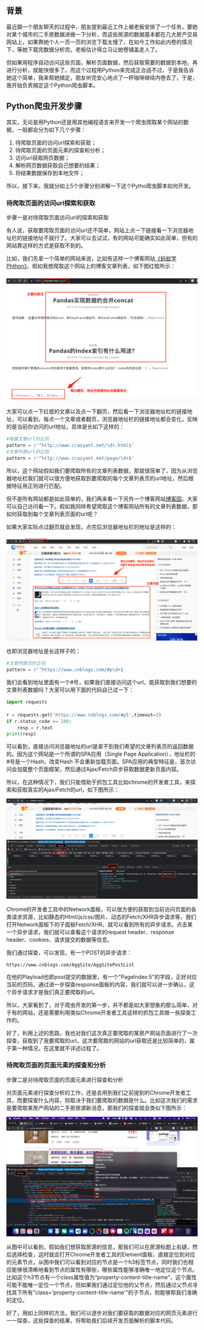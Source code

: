 ## **背景**
最近跟一个朋友聊天的过程中，朋友提到最近工作上被老板安排了一个任务，要她对某个城市的二手房数据进做一下分析，而这些房源的数据基本都在几大房产交易网站上，如果靠她个人一页一页的浏览下载太慢了，在如今工作如此内卷的情况下，等她下载完数据分析完，老板估计得立马让她卷铺盖走人了。

但如果用程序自动访问这些页面，解析页面数据，然后获取需要的数据到本地，再进行分析，就能快很多了。而这个过程用Python来完成正合适不过，于是我告诉她这个简单，我来帮她搞定，朋友听完安心地点了一杯咖啡继续内卷去了，于是，我开始负责搞定这个Python爬虫脚本。


## **Python爬虫开发步骤**
其实，无论是用Python还是用其他编程语言来开发一个爬虫爬取某个网站的数据，一般都会分为如下几个步骤：
1. 待爬取页面的访问url探索和获取；
2. 待爬取页面的页面元素的探查和分析；
3. 访问url获取网页数据；
4. 解析网页数据获取自己想要的结果；
5. 将结果数据保存到本地文件；

所以，接下来，我就分如上5个步骤分别讲解一下这个Pytho爬虫脚本如何开发。

### **待爬取页面的访问url探索和获取**
步骤一是对待爬取页面访问url的探索和获取

有人说，获取要爬取页面的访问url还不简单，网站上点一下链接看一下浏览器地址栏的链接地址不就行了。大家可以去试试，有的网站可能确实如此简单，但有的网站靠这样的方式是获取不到的。

比如，我们先拿一个简单的网站来说，比如有这样一个博客网站[《蚂蚁学Phthon》](http://www.crazyant.net/)，假如我想爬取这个网站上的博客文章列表，如下图红框所示：

![crazyant-page](https://github.com/xiaoyuge/Tech-Notes/blob/main/Python/resources/crazyant-page.png)

大家可以点一下红框的文章以及点一下翻页，然后看一下浏览器地址栏的链接地址，可以看到，每点一个文章或者翻页，浏览器地址栏的链接地址都会变化，反映的是当前你访问的url地址，具体是长如下这样的：
```Python
#每篇文章url的正则
pattern = r'^http://www.crazyant.net/\d+.html$'
#文章列表url的正则
pattern = r'^http://www.crazyant.net/page/\d+$'
```

所以，这个网站假如我们要爬取所有的文章列表数据，那就很简单了，因为从浏览器地址栏我们就可以很方便地获取到要爬取的每个文章列表页的url地址，然后根据特征用正则进行匹配。

但不是所有网站都是如此简单的，我们再来看一下另外一个博客网站[博客园](https://www.cnblogs.com/)，大家可以自己访问看一下。假如我同样希望爬取这个博客网站所有的文章列表数据，那如何获取到每个文章列表页面的url呢？

如果大家实际点过翻页就会发现，点完后浏览器地址栏的地址是这样的：

![cnblogs-page](https://github.com/xiaoyuge/Tech-Notes/blob/main/Python/resources/cnblogs-page.png)

也即浏览器地址是长这样子的：
```Python
#文章列表页的正则
pattern = r'^https://www.cnblogs.com/#p\d+$
```

我们会看到地址里面有一个#号，如果我们直接访问这个url，能获取到我们想要的文章列表数据吗？大家可以用下面的代码自己试一下：
```Python
import requests

r = requests.get('https://www.cnblogs.com/#p5',timeout=3)
if r.status_code == 200:
    resp = r.text
print(resp)
```
可以看到，直接访问浏览器地址的url是拿不到我们希望的文章列表页的返回数据的。因为这个网站是一个所谓的SPA应用（Single Page Application），地址栏的#号是一个Hash，改变Hash 不会重新加载页面。SPA应用的典型特征是，首次访问会加载整个页面框架，然后通过Ajax/Fetch异步获取数据更新页面内容。

所以，在这种情况下，我们只能借助于抓包工具比如chrome的开发者工具，来探索和获取真实的Ajax/Fetch的url，如下图所示：

![cnblogs-chrome-dev-tools](https://github.com/xiaoyuge/Tech-Notes/blob/main/Python/resources/cnblogs-page-chrome-dev-tools.png)

Chrome的开发者工具中的Network面板，可以很方便的获取到当前访问页面的各类请求资源，比如静态的Html/js/css/图片、动态的Fetch/XHR异步请求等，我们打开Network面板下的子面板Fetch/XHR，就可以看到所有的异步请求。点击某一个异步请求，我们就可以查看这个请求的request header、response header、cookies、请求提交的数据等信息。

我们通过探查，可以发现，有一个POST的异步请求：
```
https://www.cnblogs.com/AggSite/AggSitePostList
```
在他的Playload也即post提交的数据里，有一个"PageIndex:5"的字段，正好对应当前的页码，通过进一步探查response面板的内容，我们就可以进一步确认，这个异步请求才是我们真正要爬取的url。

所以，大家看到了，对于爬虫开发的第一步，并不都是如大家想象的那么简单，对于有的网站，还是需要利用类似Chrome开发者工具这样的抓包工具做一些探查工作的。

好了，利用上述的思路，我也对我们这次真正要爬取的某房产网站页面进行了一次探查，获取到了我要爬取的url，这次要爬取的网站的url获取还是比较简单的，属于第一种情况，在这里就不详述过程了。

### **待爬取页面的页面元素的探查和分析**
步骤二是对待爬取页面的页面元素进行探查和分析

对页面元素进行探查分析的工作，还是会用到我们之前提到的Chrome开发者工具，而要探查什么内容，则取决于我们要爬取的数据是什么。比如这次我们的需求是要爬取某房产网站的二手房房源新消息，那我们的探查就会类似下图所示：

![page-element-explore](https://github.com/xiaoyuge/Tech-Notes/blob/main/Python/resources/page-element-explore.png)

从图中可以看到，假如我们想获取房源的信息，那我们可以在房源标题上右键，然后选择检查，这时就会打开Chrome开发者工具的Element面板，直接定位到对应的元素节点，从图中我们可以看到对应的节点是一个h3标签节点，同时我们也相应能够很清晰地看到节点的属性有哪些，哪些属性能够准确唯一地定位这个节点。比如这个h3节点有一个class属性值为“property-content-title-name”，这个属性可能不能唯一定位一个节点，但如果我们通过定位他的父节点，然后通过父节点寻找其下所有"class='property-content-title-name'"的子节点，则能够帮我们准确的定位。

好了，用如上同样的方法，我们可以逐步对我们要获取的数据对应的网页元素进行一一探查，这些探查的结果，将帮助我们后续开发页面解析的脚本代码。







